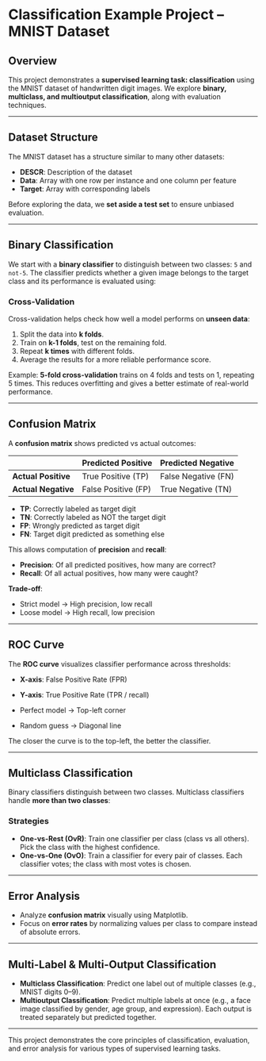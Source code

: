 
# Classification Example Project – MNIST Dataset

## Overview
This project demonstrates a **supervised learning task: classification** using the MNIST dataset of handwritten digit images. We explore **binary, multiclass, and multioutput classification**, along with evaluation techniques.

---

## Dataset Structure
The MNIST dataset has a structure similar to many other datasets:

- **DESCR**: Description of the dataset  
- **Data**: Array with one row per instance and one column per feature  
- **Target**: Array with corresponding labels  

Before exploring the data, we **set aside a test set** to ensure unbiased evaluation.

---

## Binary Classification
We start with a **binary classifier** to distinguish between two classes: `5` and `not-5`. The classifier predicts whether a given image belongs to the target class and its performance is evaluated using:

### Cross-Validation
Cross-validation helps check how well a model performs on **unseen data**:

1. Split the data into **k folds**.  
2. Train on **k-1 folds**, test on the remaining fold.  
3. Repeat **k times** with different folds.  
4. Average the results for a more reliable performance score.

Example: **5-fold cross-validation** trains on 4 folds and tests on 1, repeating 5 times. This reduces overfitting and gives a better estimate of real-world performance.

---

## Confusion Matrix
A **confusion matrix** shows predicted vs actual outcomes:

|                  | Predicted Positive | Predicted Negative |
|------------------|-----------------|-----------------|
| **Actual Positive** | True Positive (TP) | False Negative (FN) |
| **Actual Negative** | False Positive (FP) | True Negative (TN) |

- **TP**: Correctly labeled as target digit  
- **TN**: Correctly labeled as NOT the target digit  
- **FP**: Wrongly predicted as target digit  
- **FN**: Target digit predicted as something else  

This allows computation of **precision** and **recall**:

- **Precision**: Of all predicted positives, how many are correct?  
- **Recall**: Of all actual positives, how many were caught?  

**Trade-off**:  
- Strict model → High precision, low recall  
- Loose model → High recall, low precision  

---

## ROC Curve
The **ROC curve** visualizes classifier performance across thresholds:

- **X-axis**: False Positive Rate (FPR)  
- **Y-axis**: True Positive Rate (TPR / recall)  

- Perfect model → Top-left corner  
- Random guess → Diagonal line  

The closer the curve is to the top-left, the better the classifier.

---

## Multiclass Classification
Binary classifiers distinguish between two classes. Multiclass classifiers handle **more than two classes**:

### Strategies
- **One-vs-Rest (OvR)**: Train one classifier per class (class vs all others). Pick the class with the highest confidence.  
- **One-vs-One (OvO)**: Train a classifier for every pair of classes. Each classifier votes; the class with most votes is chosen.

---

## Error Analysis
- Analyze **confusion matrix** visually using Matplotlib.  
- Focus on **error rates** by normalizing values per class to compare instead of absolute errors.  

---

## Multi-Label & Multi-Output Classification
- **Multiclass Classification**: Predict one label out of multiple classes (e.g., MNIST digits 0–9).  
- **Multioutput Classification**: Predict multiple labels at once (e.g., a face image classified by gender, age group, and expression). Each output is treated separately but predicted together.

---

This project demonstrates the core principles of classification, evaluation, and error analysis for various types of supervised learning tasks.
